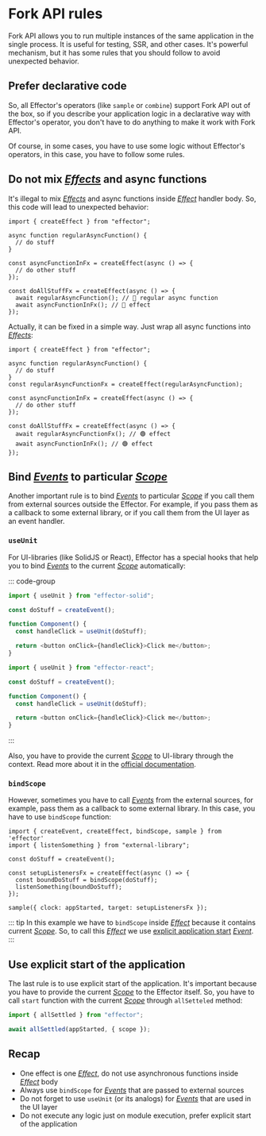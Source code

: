 # Fork API rules

Fork API allows you to run multiple instances of the same application in the single process. It is useful for testing, SSR, and other cases. It's powerful mechanism, but it has some rules that you should follow to avoid unexpected behavior.

## Prefer declarative code

So, all Effector's operators (like `sample` or `combine`) support Fork API out of the box, so if you describe your application logic in a declarative way with Effector's operator, you don't have to do anything to make it work with Fork API.

Of course, in some cases, you have to use some logic without Effector's operators, in this case, you have to follow some rules.

## Do not mix [_Effects_](https://effector.dev/docs/api/effector/effect) and async functions

It's illegal to mix [_Effects_](https://effector.dev/docs/api/effector/effect) and async functions inside [_Effect_](https://effector.dev/docs/api/effector/effect) handler body. So, this code will lead to unexpected behavior:

```ts{10-14}
import { createEffect } from "effector";

async function regularAsyncFunction() {
  // do stuff
}

const asyncFunctionInFx = createEffect(async () => {
  // do other stuff
});

const doAllStuffFx = createEffect(async () => {
  await regularAsyncFunction(); // 🔴 regular async function
  await asyncFunctionInFx(); // 🔴 effect
});
```

Actually, it can be fixed in a simple way. Just wrap all async functions into [_Effects_](https://effector.dev/docs/api/effector/effect):

```ts{12-15}
import { createEffect } from "effector";

async function regularAsyncFunction() {
  // do stuff
}
const regularAsyncFunctionFx = createEffect(regularAsyncFunction);

const asyncFunctionInFx = createEffect(async () => {
  // do other stuff
});

const doAllStuffFx = createEffect(async () => {
  await regularAsyncFunctionFx(); // 🟢 effect
  await asyncFunctionInFx(); // 🟢 effect
});
```

## Bind [_Events_](https://effector.dev/docs/api/effector/event) to particular [_Scope_](https://effector.dev/docs/api/effector/scope)

Another important rule is to bind [_Events_](https://effector.dev/docs/api/effector/event) to particular [_Scope_](https://effector.dev/docs/api/effector/scope) if you call them from external sources outside the Effector. For example, if you pass them as a callback to some external library, or if you call them from the UI layer as an event handler.

### `useUnit`

For UI-libraries (like SolidJS or React), Effector has a special hooks that help you to bind [_Events_](https://effector.dev/docs/api/effector/event) to the current [_Scope_](https://effector.dev/docs/api/effector/scope) automatically:

::: code-group

```ts [SolidJS]
import { useUnit } from "effector-solid";

const doStuff = createEvent();

function Component() {
  const handleClick = useUnit(doStuff);

  return <button onClick={handleClick}>Click me</button>;
}
```

```ts [React]
import { useUnit } from "effector-react";

const doStuff = createEvent();

function Component() {
  const handleClick = useUnit(doStuff);

  return <button onClick={handleClick}>Click me</button>;
}
```

:::

Also, you have to provide the current [_Scope_](https://effector.dev/docs/api/effector/scope) to UI-library through the context. Read more about it in the [official documentation](https://effector.dev).

### `bindScope`

However, sometimes you have to call [_Events_](https://effector.dev/docs/api/effector/event) from the external sources, for example, pass them as a callback to some external library. In this case, you have to use `bindScope` function:

```ts{7-8}
import { createEvent, createEffect, bindScope, sample } from 'effector'
import { listenSomething } from "external-library";

const doStuff = createEvent();

const setupListenersFx = createEffect(async () => {
  const boundDoStuff = bindScope(doStuff);
  listenSomething(boundDoStuff);
});

sample({ clock: appStarted, target: setupListenersFx });
```

::: tip
In this example we have to `bindScope` inside [_Effect_](https://effector.dev/docs/api/effector/effect) because it contains current [_Scope_](https://effector.dev/docs/api/effector/scope). So, to call this [_Effect_](https://effector.dev/docs/api/effector/effect) we use [explicit application start](/magazine/explicit_start) [_Event_](https://effector.dev/docs/api/effector/event).
:::

## Use explicit start of the application

The last rule is to use explicit start of the application. It's important because you have to provide the current [_Scope_](https://effector.dev/docs/api/effector/scope) to the Effector itself. So, you have to call `start` function with the current [_Scope_](https://effector.dev/docs/api/effector/scope) through `allSetteled` method:

```ts
import { allSettled } from "effector";

await allSettled(appStarted, { scope });
```

## Recap

- One effect is one [_Effect_](https://effector.dev/docs/api/effector/effect), do not use asynchronous functions inside [_Effect_](https://effector.dev/docs/api/effector/effect) body
- Always use `bindScope` for [_Events_](https://effector.dev/docs/api/effector/event) that are passed to external sources
- Do not forget to use `useUnit` (or its analogs) for [_Events_](https://effector.dev/docs/api/effector/event) that are used in the UI layer
- Do not execute any logic just on module execution, prefer explicit start of the application
